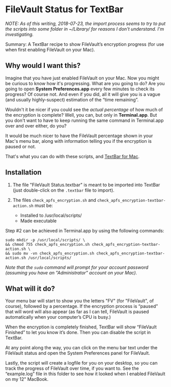# FileVault Status for TextBar

_NOTE: As of this writing, 2018-07-23, the import process seems to try to put the scripts into some folder in ~/Library/ for reasons I don't understand. I'm investigating._

Summary: A TextBar recipe to show FileVault’s encryption progress (for use when first enabling FileVault on your Mac).

## Why would I want this?

Imagine that you have just enabled FileVault on your Mac. Now you might be curious to know how it's progressing. What are you going to do? Are you going to open **System Preferences.app** every few minutes to check its progress? Of course not. And even if you did, all it will give you is a vague (and usually highly-suspect) estimation of the “time remaining”.

Wouldn't it be nicer if you could see the _actual percentage_ of how much of the encryption is complete? Well, you can, but only in **Terminal.app**. But you don't want to have to keep running the same command in Terminal.app over and over either, do you?

It would be much nicer to have the FileVault percentage shown in your Mac's menu bar, along with information telling you if the encryption is paused or not.

That's what you can do with these scripts, and [TextBar for Mac](http://richsomerfield.com/apps/textbar/).

## Installation


1. The file "FileVault Status.textbar" is meant to be imported into TextBar (just double-click on the `.textbar` file to import).

2. The files `check_apfs_encryption.sh` and `check_apfs_encryption-textbar-action.sh` must be:

	-	Installed to /usr/local/scripts/
	-	Made executable

Step #2 can be achieved in Terminal.app by using the following commands:


	sudo mkdir -p /usr/local/scripts/ \
	&& chmod 755 check_apfs_encryption.sh check_apfs_encryption-textbar-action.sh \
	&& sudo mv -vn check_apfs_encryption.sh check_apfs_encryption-textbar-action.sh /usr/local/scripts/

_Note that the `sudo` command will prompt for your account password (assuming you have an "Administrator" account on your Mac)._

## What will it do?

Your menu bar will start to show you the letters "FV" (for "FileVault", of course), followed by a percentage. If the encryption process is “paused” that will word will also appear (as far as I can tell, FileVault is paused automatically when your computer’s CPU is busy.)

When the encryption is completely finished, TextBar will show “FileVault Finished” to let you know it’s done. Then you can disable the script in TextBar.

At any point along the way, you can click on the menu bar text under the FileVault status and open the System Preferences panel for FileVault.

Lastly, the script will create a logfile for you on your desktop, so you can track the progress of FileVault over time, if you want to. See the “example.log” file in this folder to see how it looked when I enabled FileVault on my 12" MacBook.

